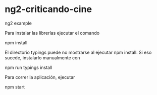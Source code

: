 # ng2-criticando-cine
ng2 example

Para instalar las librerías ejecutar el comando
  
  npm install

El directorio typings puede no mostrarse al ejecutar npm install. Si eso sucede, instalarlo manualmente con
  
  npm run typings install
  
Para correr la aplicación, ejecutar
  
  npm start


